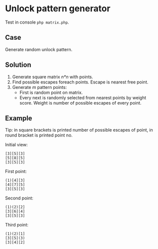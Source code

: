 Unlock pattern generator
======

Test in console `php matrix.php`.


## Case

Generate random unlock pattern.


## Solution

1. Generate square matrix _n*n_ with points.
2. Find possible escapes foreach points. Escape is nearest free point.
3. Generate _m_ pattern points:
    * First is random point on matrix.
    * Every next is randomly selected from nearest points by weight score.
      Weight is number of possible escapes of every point.


## Example

Tip: in square brackets is printed number of possible escapes of point, in round bracket is printed point no.

Initial view:

    [3][5][3]
    [5][8][5]
    [3][5][3]

First point:

    (1)[4][3]
    [4][7][5]
    [3][5][3]

Second point:

    (1)(2)[2]
    [3][6][4]
    [3][5][3]

Third point:

    (1)(2)[1]
    [3][5](3)
    [3][4][2]
